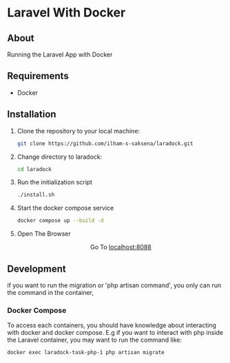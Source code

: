 # Laravel With Docker

## About
Running the Laravel App with Docker

## Requirements
- Docker

## Installation

1. Clone the repository to your local machine:

   ```bash
   git clone https://github.com/ilham-s-saksena/laradock.git
    ```

3. Change directory to laradock: 

    ```bash
    cd laradock
    ```

5. Run the initialization script 

    ```bash
    ./install.sh 
    ```
    
7. Start the docker compose service
    
    ```bash
    docker compose up --build -d
    ```

8. Open The Browser 
   <p align="center">Go To <a href="http://localhost:8088" target="_blank">localhost:8088</a></p>


## Development
if you want to run the migration or 'php artisan command', you only can run the command in the container,

### Docker Compose

To access each containers, you should have knowledge about interacting with docker and docker compose. E.g if you want to interact with php inside the Laravel container, you may want to run the command like:

```bash
docker exec laradock-task-php-1 php artisan migrate
```
